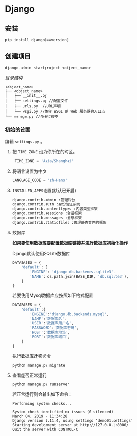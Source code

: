 # Django

## 安装

```shell
pip install django[==version]
```

## 创建项目

```shell
django-admin startproject <object_name>
```

*目录结构*

```josn
<object_name>
├── <object_name>
│   ├── __init__.py
│   ├── settings.py //配置文件
│   ├── urls.py  //URL声明
│   └── wsgi.py //兼容 WSGI 的 Web 服务器的入口点
└── manage.py //命令行脚本
```

### 初始的设置

编辑 `settings.py` 。

1. 把 `TIME_ZONE` 设为你所在的时区。

   ```python
    TIME_ZONE = 'Asia/Shanghai'
   ```

2. 将语言设置为中文

   ```python
   LANGUAGE_CODE = 'zh-Hans'
   ```

3. `INSTALLED_APPS`设置(默认已开启)

   ```python
   django.contrib.admin :管理后台
   django.contrib.auth :身份验证系统
   django.contrib.contenttypes :内容类型框架
   django.contrib.sessions :会话框架
   django.contrib.messages :消息框架
   django.contrib.staticfiles :管理静态文件的框架
   ```

4. 数据库

   **如果要使用数据库要配置数据库链接并进行数据库初始化操作**

   Django默认使用SQLite数据库

   ```python
   DATABASES = {
       'default': {
           'ENGINE': 'django.db.backends.sqlite3',
           'NAME': os.path.join(BASE_DIR, 'db.sqlite3'),
       }
   }
   ```

   若要使用Mysql数据库应按照如下格式配置

   ```python
   DATABASES = {    
       'default':{
           'ENGINE':'django.db.backends.mysql',
           'NAME':'数据库名',
           'USER':'数据库用户名',
           'PASSWORD':'数据库密码',
           'HOST':'数据库地址',
           'PORT':'数据库端口',
       }
   }
   ```

   执行数据库迁移命令

   ```
   python manage.py migrate
   ```

5. 查看能否正常运行

   ```shell
   python manage.py runserver
   ```

   若正常运行则会输出如下命令：

   ```shell
   Performing system checks...
   
   System check identified no issues (0 silenced).
   March 04, 2019 - 11:34:28
   Django version 1.11.4, using settings 'demo01.settings'
   Starting development server at http://127.0.0.1:8000/
   Quit the server with CONTROL-C
   ```

   